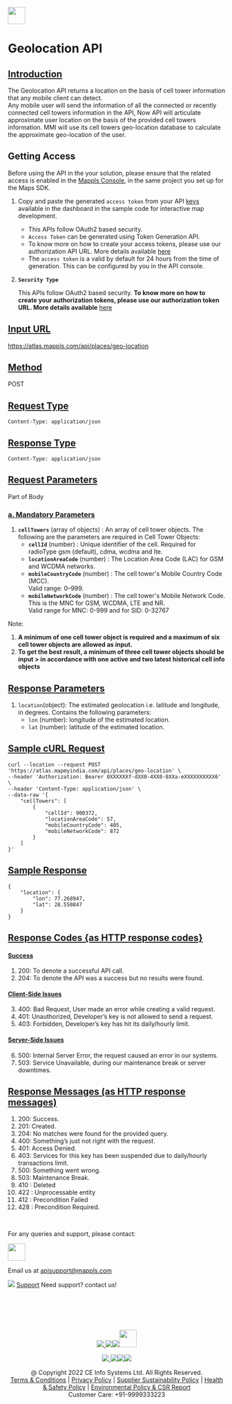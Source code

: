 [<img src="https://about.mappls.com/api/img/mapmyindia-api.png" height="40"/> </p>](https://about.mappls.com/api/)

# Geolocation API

## [Introduction](#Introduction)

The Geolocation API returns a location on the basis of cell tower information that any mobile client can detect.<br>
Any mobile user will send the information of all the connected or recently connected cell towers information in the API, Now API will articulate approximate user location on the basis of the provided cell towers information. MMI will use its cell towers geo-location database to calculate the approximate geo-location of the user. 

## Getting Access

Before using the API in the your solution, please ensure that the related access is enabled in the [Mappls Console](https://apis.mappls.com/console/), in the same project you set up for the Maps SDK.

1. Copy and paste the generated `access token` from your API [keys](https://apis.mappls.com/console/) available in the dashboard in the sample code for interactive map development.
    - This APIs follow OAuth2 based security.
    - `Access Token` can be generated using Token Generation API.
    - To know more on how to create your access tokens, please use our authorization API URL. More details available [here](https://about.mappls.com/api/advanced-maps/doc/authentication-api.php)
    - The `access token` is a valid by default for 24 hours from the time of generation. This can be configured by you in the API console.
2. **`Security Type`**
    
    This APIs follow OAuth2 based security. **To know more on how to create your authorization tokens, please use our authorization token URL. More details available**  [here](https://about.mappls.com/api/advanced-maps/doc/authentication-api.php)

## [Input URL](#Input_URL) 

https://atlas.mappls.com/api/places/geo-location

## [Method](#Method)

POST

## [Request Type](Request_Type)

`Content-Type: application/json`

## [Response Type](#Response_Type)

`Content-Type: application/json`

## [Request Parameters](#Request_Parameter)

Part of Body

### [a. Mandatory Parameters](#a_Mandatory_Parameters)


1.	**`cellTowers`** (array of objects) : 	An array of cell tower objects. The following are the parameters are required in Cell Tower Objects:
    - **`cellId`** (number) : Unique identifier of the cell. Required for radioType gsm (default), cdma, wcdma and lte.
    - **`locationAreaCode`** (number) : The Location Area Code (LAC) for GSM and WCDMA networks.
    - **`mobileCountryCode`** (number) : The cell tower's Mobile Country Code (MCC).<br>Valid range: 0–999.
    - **`mobileNetworkCode`** (number) : The cell tower's Mobile Network Code. This is the MNC for GSM, WCDMA, LTE and NR.<br> Valid range for MNC: 0-999 and for SID: 0-32767

Note: 
1. **A minimum of one cell tower object is required and a maximum of six cell tower objects are allowed as input.**
2. **To get the best result, a minimum of three cell tower objects should be input >  in accordance with one active and two latest historical cell info objects**

## [Response Parameters](#Response-Parameters)

1.	`location`(object): The estimated geolocation i.e. latitude and longitude, in degrees. Contains the following parameters:
    - `lon` (number): longitude of the estimated location.
    - `lat` (number): latitude of the estimated location.

 
## [Sample cURL Request](#Sample-cURL_Request)

```
curl --location --request POST 'https://atlas.mapmyindia.com/api/places/geo-location' \
--header 'Authorization: Bearer 0XXXXXXf-dXX0-4XX0-8XXa-eXXXXXXXXXX6' \
--header 'Content-Type: application/json' \
--data-raw '{
    "cellTowers": [
        {
            "cellId": 900372,
            "locationAreaCode": 57,
            "mobileCountryCode": 405,
            "mobileNetworkCode": 872
        }
    ]
}'
```

## [Sample Response](#Sample_Response)
```
{
    "location": {
        "lon": 77.268947,
        "lat": 28.550847
    }
}
```


## [Response Codes {as HTTP response codes}](#a1_Response_Codes_{as_HTTP_response_codes})

#### [Success](#Success)

1. 200: To denote a successful API call. 
2. 204: To denote the API was a success but no results were found. 

#### [Client-Side Issues](Client-Side_Issues) 

3. 400: Bad Request, User made an error while creating a valid request. 
4. 401: Unauthorized, Developer’s key is not allowed to send a request.
5. 403: Forbidden, Developer’s key has hit its daily/hourly limit.

#### [Server-Side Issues](#Server-Side_Issues)

6. 500: Internal Server Error, the request caused an error in our systems.
7. 503: Service Unavailable, during our maintenance break or server downtimes.


## [Response Messages (as HTTP response messages)](#a2_Response_Messages_(as_HTTP_response_messages))

1.	200: Success.
2.	201: Created. 
3.	204: No matches were found for the provided query. 
4.	400: Something’s just not right with the request. 
5.	401: Access Denied. 
6.	403: Services for this key has been suspended due to daily/hourly transactions limit. 
7.	500: Something went wrong. 
8.	503: Maintenance Break. 
9.	410 : Deleted
10.	422 : Unprocessable entity
11.	412 : Precondition Failed
12.	428 : Precondition Required.


<br>

For any queries and support, please contact: 

[<img src="https://about.mappls.com/images/mappls-logo.svg" height="40"/> </p>](https://about.mappls.com/api/)
Email us at [apisupport@mappls.com](mailto:apisupport@mappls.com)


![](https://www.mapmyindia.com/api/img/icons/support.png)
[Support](https://about.mappls.com/contact/)
Need support? contact us!

<br></br>
<br></br>

[<p align="center"> <img src="https://www.mapmyindia.com/api/img/icons/stack-overflow.png"/> ](https://stackoverflow.com/questions/tagged/mappls-api)[![](https://www.mapmyindia.com/api/img/icons/blog.png)](https://about.mappls.com/blog/)[![](https://www.mapmyindia.com/api/img/icons/gethub.png)](https://github.com/Mappls-api)[<img src="https://mmi-api-team.s3.ap-south-1.amazonaws.com/API-Team/npm-logo.one-third%5B1%5D.png" height="40"/> </p>](https://www.npmjs.com/org/mapmyindia) 



[<p align="center"> <img src="https://www.mapmyindia.com/june-newsletter/icon4.png"/> ](https://www.facebook.com/Mapplsofficial)[![](https://www.mapmyindia.com/june-newsletter/icon2.png)](https://twitter.com/mappls)[![](https://www.mapmyindia.com/newsletter/2017/aug/llinkedin.png)](https://www.linkedin.com/company/mappls/)[![](https://www.mapmyindia.com/june-newsletter/icon3.png)](https://www.youtube.com/channel/UCAWvWsh-dZLLeUU7_J9HiOA)




<div align="center">@ Copyright 2022 CE Info Systems Ltd. All Rights Reserved.</div>

<div align="center"> <a href="https://about.mappls.com/api/terms-&-conditions">Terms & Conditions</a> | <a href="https://about.mappls.com/about/privacy-policy">Privacy Policy</a> | <a href="https://about.mappls.com/pdf/mapmyIndia-sustainability-policy-healt-labour-rules-supplir-sustainability.pdf">Supplier Sustainability Policy</a> | <a href="https://about.mappls.com/pdf/Health-Safety-Management.pdf">Health & Safety Policy</a> | <a href="https://about.mappls.com/pdf/Environment-Sustainability-Policy-CSR-Report.pdf">Environmental Policy & CSR Report</a>

<div align="center">Customer Care: +91-9999333223</div>
